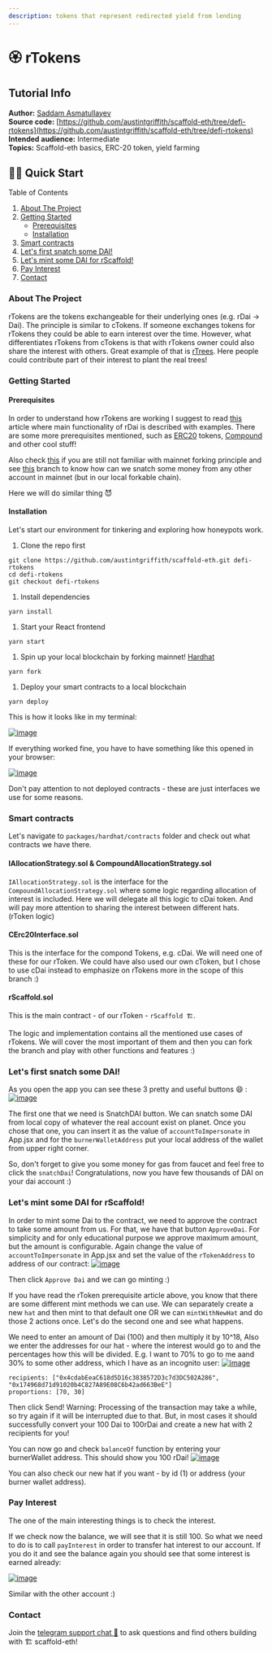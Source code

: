 ```yaml
---
description: tokens that represent redirected yield from lending
---
```


# 🏵 rTokens

## Tutorial Info

**Author:** [Saddam Asmatullayev](https://github.com/sadda11asm)  
**Source code:** [https://github.com/austintgriffith/scaffold-eth/tree/defi-rtokens](https://github.com/austintgriffith/scaffold-eth/tree/defi-rtokens)  
**Intended audience:** Intermediate  
**Topics:** Scaffold-eth basics, ERC-20 token, yield farming

## 🏃‍♀️ Quick Start

Table of Contents

1. [About The Project](https://github.com/austintgriffith/scaffold-eth/tree/defi-rtokens#about-the-project)
2. [Getting Started](https://github.com/austintgriffith/scaffold-eth/tree/defi-rtokens#getting-started)
   * [Prerequisites](https://github.com/austintgriffith/scaffold-eth/tree/defi-rtokens#prerequisites)
   * [Installation](https://github.com/austintgriffith/scaffold-eth/tree/defi-rtokens#installation)
3. [Smart contracts](https://github.com/austintgriffith/scaffold-eth/tree/defi-rtokens#usage)
4. [Let's first snatch some DAI!](https://github.com/austintgriffith/scaffold-eth/tree/defi-rtokens#usage)
5. [Let's mint some DAI for rScaffold!](https://github.com/austintgriffith/scaffold-eth/tree/defi-rtokens#usage)
6. [Pay Interest](https://github.com/austintgriffith/scaffold-eth/tree/defi-rtokens#contributing)
7. [Contact](https://github.com/austintgriffith/scaffold-eth/tree/defi-rtokens#contact)

### About The Project

rTokens are the tokens exchangeable for their underlying ones \(e.g. rDai -&gt; Dai\). The principle is similar to cTokens. If someone exchanges tokens for rTokens they could be able to earn interest over the time. However, what differentiates rTokens from cTokens is that with rTokens owner could also share the interest with others. Great example of that is [rTrees](https://rtrees.dappy.dev/). Here people could contribute part of their interest to plant the real trees!

### Getting Started

#### Prerequisites

In order to understand how rTokens are working I suggest to read [this](https://medium.com/@victorrortvedt/rdai-basics-a-tutorial-on-programming-interest-with-defi-458baab9477a) article where main functionality of rDai is described with examples. There are some more prerequisites mentioned, such as [ERC20](https://www.investopedia.com/news/what-erc20-and-what-does-it-mean-ethereum/) tokens, [Compound](https://www.gemini.com/cryptopedia/what-is-compound-and-how-does-it-work) and other cool stuff!

Also check [this](https://youtu.be/xcBT4Jmi5TM) if you are still not familiar with mainnet forking principle and see [this](https://github.com/austintgriffith/scaffold-eth/tree/uniswapper) branch to know how can we snatch some money from any other account in mainnet \(but in our local forkable chain\).

Here we will do similar thing 😈

#### Installation

Let's start our environment for tinkering and exploring how honeypots work.

1. Clone the repo first

```text
git clone https://github.com/austintgriffith/scaffold-eth.git defi-rtokens
cd defi-rtokens
git checkout defi-rtokens
```

1. Install dependencies

```text
yarn install
```

1. Start your React frontend

```text
yarn start
```

1. Spin up your local blockchain by forking mainnet! [Hardhat](https://hardhat.org/)

```text
yarn fork
```

1. Deploy your smart contracts to a local blockchain

```text
yarn deploy
```

This is how it looks like in my terminal:

[![image](https://user-images.githubusercontent.com/28860442/107371660-ba0c1400-6b0e-11eb-8e9c-5a4f56068298.png)](https://user-images.githubusercontent.com/28860442/107371660-ba0c1400-6b0e-11eb-8e9c-5a4f56068298.png)

If everything worked fine, you have to have something like this opened in your browser:

[![image](https://user-images.githubusercontent.com/28860442/107372681-deb4bb80-6b0f-11eb-9604-7e676a4e86c7.png)](https://user-images.githubusercontent.com/28860442/107372681-deb4bb80-6b0f-11eb-9604-7e676a4e86c7.png)

Don't pay attention to not deployed contracts - these are just interfaces we use for some reasons.

### Smart contracts

Let's navigate to `packages/hardhat/contracts` folder and check out what contracts we have there.

#### IAllocationStrategy.sol & CompoundAllocationStrategy.sol

`IAllocationStrategy.sol` is the interface for the `CompoundAllocationStrategy.sol` where some logic regarding allocation of interest is included. Here we will delegate all this logic to cDai token. And will pay more attention to sharing the interest between different hats. \(rToken logic\)

#### CErc20Interface.sol

This is the interface for the compond Tokens, e.g. cDai. We will need one of these for our rToken. We could have also used our own cToken, but I chose to use cDai instead to emphasize on rTokens more in the scope of this branch :\)

#### rScaffold.sol

This is the main contract - of our rToken - `rScaffold 🏗`.

The logic and implementation contains all the mentioned use cases of rTokens. We will cover the most important of them and then you can fork the branch and play with other functions and features :\)

### Let's first snatch some DAI!

As you open the app you can see these 3 pretty and useful buttons 😄 : [![image](https://user-images.githubusercontent.com/28860442/107376418-132a7680-6b14-11eb-9db9-d3d33a2e6126.png)](https://user-images.githubusercontent.com/28860442/107376418-132a7680-6b14-11eb-9db9-d3d33a2e6126.png)

The first one that we need is SnatchDAI button. We can snatch some DAI from local copy of whatever the real account exist on planet. Once you chose that one, you can insert it as the value of `accountToImpersonate` in App.jsx and for the `burnerWalletAddress` put your local address of the wallet from upper right corner.

So, don't forget to give you some money for gas from faucet and feel free to click the `snatchDai`! Congratulations, now you have few thousands of DAI on your dai account :\)

### Let's mint some DAI for rScaffold!

In order to mint some Dai to the contract, we need to approve the contract to take some amount from us. For that, we have that button `ApproveDai`. For simplicity and for only educational purpose we approve maximum amount, but the amount is configurable. Again change the value of `accountToImpersonate` in App.jsx and set the value of the `rTokenAddress` to address of our contract: [![image](https://user-images.githubusercontent.com/28860442/107378762-7b7a5780-6b16-11eb-8f09-19daa7fed903.png)](https://user-images.githubusercontent.com/28860442/107378762-7b7a5780-6b16-11eb-8f09-19daa7fed903.png)

Then click `Approve Dai` and we can go minting :\)

If you have read the rToken prerequisite article above, you know that there are some different mint methods we can use. We can separately create a new `hat` and then mint to that default one OR we can `mintWithNewHat` and do those 2 actions once. Let's do the second one and see what happens.

We need to enter an amount of Dai \(100\) and then multiply it by 10^18, Also we enter the addresses for our hat - where the interest would go to and the percentages how this will be divided. E.g. I want to 70% to go to me aand 30% to some other address, which I have as an incognito user: [![image](https://user-images.githubusercontent.com/28860442/107380246-e8422180-6b17-11eb-8020-509efefeeb6d.png)](https://user-images.githubusercontent.com/28860442/107380246-e8422180-6b17-11eb-8020-509efefeeb6d.png)

```text
recipients: ["0x4cdabEeaC618d5D16c3838572D3c7d3DC502A286", "0x174968d71d91020b4C827A89E08C6b42ad663BeE"]
proportions: [70, 30]
```

Then click Send! Warning: Processing of the transaction may take a while, so try again if it will be interrupted due to that. But, in most cases it should successfully convert your 100 Dai to 100rDai and create a new hat with 2 recipients for you!

You can now go and check `balanceOf` function by entering your burnerWallet address. This should show you 100 rDai! [![image](https://user-images.githubusercontent.com/28860442/107381272-e167de80-6b18-11eb-8767-9e4c6b8f38cf.png)](https://user-images.githubusercontent.com/28860442/107381272-e167de80-6b18-11eb-8767-9e4c6b8f38cf.png)

You can also check our new hat if you want - by id \(1\) or address \(your burner wallet address\).

### Pay Interest

The one of the main interesting things is to check the interest.

If we check now the balance, we will see that it is still 100. So what we need to do is to call `payInterest` in order to transfer hat interest to our account. If you do it and see the balance again you should see that some interest is earned already:

[![image](https://user-images.githubusercontent.com/28860442/107382497-22acbe00-6b1a-11eb-84c1-85e70a3f1b72.png)](https://user-images.githubusercontent.com/28860442/107382497-22acbe00-6b1a-11eb-84c1-85e70a3f1b72.png)

Similar with the other account :\)

### Contact

Join the [telegram support chat 💬](https://t.me/joinchat/KByvmRe5wkR-8F_zz6AjpA) to ask questions and find others building with 🏗 scaffold-eth!

